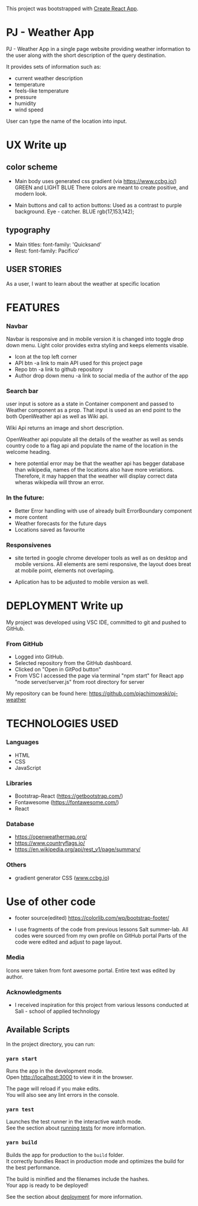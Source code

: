 This project was bootstrapped with [Create React App](https://github.com/facebook/create-react-app).

# PJ - Weather App

PJ - Weather App in a single page website providing weather information to the user along with the short description of the query destination.

It provides sets of information such as:
- current weather description
- temperature
- feels-like temperature
- pressure
- humidity
- wind speed

User can type the name of the location into input.

# UX Write up

## color scheme
- Main body uses generated css gradient (via https://www.ccbg.io/)
GREEN and LIGHT BLUE
There colors are meant to create positive, and modern look.

- Main buttons and call to action buttons:
Used as a contrast to purple background. Eye - catcher. 
BLUE rgb(17,153,142);

## typography
- Main titles:
font-family: 'Quicksand'
- Rest:
font-family: Pacifico'

## USER STORIES
As a user, I want to learn about the weather at specific location 

# FEATURES

### Navbar 
Navbar is responsive and in mobile version it is changed into toggle drop down menu. Light color provides extra styling and keeps elements visable. 

- Icon at the top left corner 
- API btn
-a link to main API used for this project  page
- Repo btn
-a link to github repository
- Author drop down menu
-a link to social media of the author of the app

### Search bar
user input is sotore as a state in Container component and passed to Weather component as a prop. That input is used as an end point to the both OpenWeather api as well as Wiki api. 

Wiki Api returns an image and short description. 

OpenWeather api populate all the details of the weather as well as sends country code to a flag api and populate the name of the location in the welcome heading. 

* here potential error may be that the weather api has begger database than wikipedia, names of the locations also have more veriations. Therefore, it may happen that the weather will display correct data wheras wikipedia will throw an error. 

### In the future:
- Better Error handling with use of already built ErrorBoundary component
- more content
- Weather forecasts for the future days
- Locations saved as favourite


### Responsivenes
- site terted in google chrome developer tools as well as on desktop and mobile versions. All elements are semi responsive, the layout does breat at mobile point, elements not overlaping. 

* Aplication has to be adjusted to mobile version as well.


# DEPLOYMENT Write up

My project was developed using VSC IDE, committed to git and pushed to GitHub. 

### From GitHub
- Logged into GitHub.
- Selected repository from the GitHub dashboard.
- Clicked on "Open in GitPod button"
- From VSC I accessed the page via terminal 
 "npm start" for React app
 "node server/server.js" from root directory for server 


My repository can be found here:
https://github.com/pjachimowski/pj-weather


# TECHNOLOGIES USED

### Languages
- HTML
- CSS
- JavaScript

### Libraries
- Bootstrap-React (https://getbootstrap.com/)
- Fontawesome (https://fontawesome.com/)
- React

### Database
- https://openweathermap.org/
- https://www.countryflags.io/
- https://en.wikipedia.org/api/rest_v1/page/summary/

### Others
- gradient generator CSS (www.ccbg.io)


# Use of other code
- footer source(edited)  https://colorlib.com/wp/bootstrap-footer/

- I use fragments of the code from previous lessons Salt summer-lab.
All codes were sourced from my own profile on GitHub portal
Parts of the code were edited and adjust to page layout.

### Media
Icons were taken from font awesome portal.
Entire text was edited by author.

### Acknowledgments

- I received inspiration for this project from various lessons conducted at Sali - school of applied technology

## Available Scripts

In the project directory, you can run:

### `yarn start`

Runs the app in the development mode.<br />
Open [http://localhost:3000](http://localhost:3000) to view it in the browser.

The page will reload if you make edits.<br />
You will also see any lint errors in the console.

### `yarn test`

Launches the test runner in the interactive watch mode.<br />
See the section about [running tests](https://facebook.github.io/create-react-app/docs/running-tests) for more information.

### `yarn build`

Builds the app for production to the `build` folder.<br />
It correctly bundles React in production mode and optimizes the build for the best performance.

The build is minified and the filenames include the hashes.<br />
Your app is ready to be deployed!

See the section about [deployment](https://facebook.github.io/create-react-app/docs/deployment) for more information.
